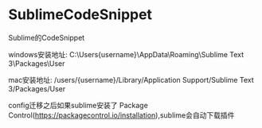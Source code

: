 # SublimeCodeSnippet
Sublime的CodeSnippet

windows安装地址: C:\Users\{username}\AppData\Roaming\Sublime Text 3\Packages\User

mac安装地址: /users/{username}/Library/Application Support/Sublime Text 3/Packages/User

config迁移之后如果sublime安装了 Package Control(https://packagecontrol.io/installation),sublime会自动下载插件
